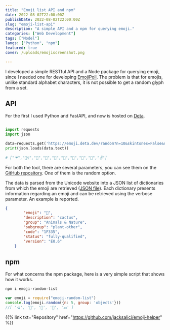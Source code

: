 ```yaml
---
title: "Emoji list API and npm"
date: 2022-08-02T22:00:00Z
publishDate: 2022-08-02T22:00:00Z
slug: "emoji-list-api"
description: "A simple API and a npm for querying emoji."
categories: ["Web Development"]
tags: ["Model"]
langs: ["Python", "npm"]
featured: true
cover: /uploads/emojiscreenshot.png

---
```


I developed a simple RESTful API and a Node package for querying emoji, since I needed one for developing [EmojiPoll](https://jacksalici.com/projects/emojipoll). The problem is that for emojis, unlike standard alphabet characters, it is not possible to get a random glyph from a set.

## API

For the first I used Python and FastAPI, and now is hosted on [Deta](https://emojiapi.jacksalici.com/docs).

```python

import requests
import json

data=requests.get('https://emoji.deta.dev/random?n=10&skintones=False&nogroup=Symbols,Flags')
print(json.loads(data.text))
 
# ["☔","🤵‍♀️","🤍","🗿","🎥","👴","🏃","🥄","🧃","✌️"]
```

For both the tool, there are several parameters, you can see them on the [GitHub repository](https://github.com/jacksalici/emoji-helper). One of them is the random option.

The data is parsed from the Unicode website into a JSON list of dictionaries from which the emoji are retrieved ([JSON file](https://raw.githubusercontent.com/jacksalici/emoji-list-api/main/src/emoji.json)). Each dictionary presents information regarding an emoji and can be retrieved using the verbose parameter. An example is reported.

```json
{
        "emoji": "🌵",
        "description": "cactus",
        "group": "Animals & Nature",
        "subgroup": "plant-other",
        "code": "1F335",
        "status": "fully-qualified",
        "version": "E0.6"
    }
```
## npm

For what concerns the npm package, here is a very simple script that shows how it works.
   
```bash
npm i emoji-random-list
```

```javascript
var emoji = require("emoji-random-list")
console.log(emoji.random({n: 5, group: 'objects'}))
//[ '🪒', '📕', '🔋', '🔩', '💷' ]
```

{{% link txt="Repository" href="https://github.com/jacksalici/emoji-helper" %}}

